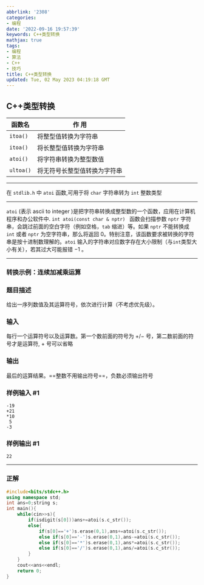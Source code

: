 ```yaml
---
abbrlink: '2308'
categories:
- 编程
date: '2022-09-16 19:57:39'
keywords: C++类型转换
mathjax: true
tags:
- 编程
- 算法
- C++
- 技巧
title: C++类型转换
updated: Tue, 02 May 2023 04:19:18 GMT
---
```

## C++类型转换


| 函数名      | 作  用                       |
| ----------- | ---------------------------- |
| ``itoa()``  | 将整型值转换为字符串         |
| ``itoa()``  | 将长整型值转换为字符串       |
| ``atoi()``  | 将字符串转换为整型数值       |
| ``ultoa()`` | 将无符号长整型值转换为字符串 |

---

在 ``stdlib.h`` 中 ``atoi`` 函数,可用于将 ``char`` 字符串转为 ``int`` 整数类型

---

``atoi`` (表示 $\text{ascii to integer}$ )是把字符串转换成整型数的一个函数，应用在计算机程序和办公软件中.
``int atoi(const char & nptr) `` 函数会扫描参数 ``nptr`` 字符串，会跳过前面的空白字符（例如空格，``tab`` 缩进）等。如果 ``nptr`` 不能转换成 ``int`` 或者 ``nptr`` 为空字符串，那么将返回 $0$。特别注意，该函数要求被转换的字符串是按十进制数理解的。``atoi`` 输入的字符串对应数字存在大小限制（与``int``类型大小有关），若其过大可能报错 $-1$ 。

---

### 转换示例：连续加减乘运算

### 题目描述

给出一序列数值及其运算符号，依次进行计算（不考虑优先级）。

### 输入

每行一个运算符号以及运算数。第一个数前面的符号为 $+/-$ 号，第二数前面的符号才是运算符,  $+$ 号可以省略

### 输出

最后的运算结果。==整数不用输出符号==，负数必须输出符号

### 样例输入 #1

```
-19
+21
*10
 5
-3
```

### 样例输出 #1

```
22
```

---

### 正解

```cpp
#include<bits/stdc++.h>
using namespace std;
int ans=0;string s;
int main(){
	while(cin>>s){
		if(isdigit(s[0]))ans+=atoi(s.c_str());
		else{
			if(s[0]=='+')s.erase(0,1),ans+=atoi(s.c_str());
			else if(s[0]=='-')s.erase(0,1),ans-=atoi(s.c_str());
			else if(s[0]=='*')s.erase(0,1),ans*=atoi(s.c_str());
			else if(s[0]=='/')s.erase(0,1),ans/=atoi(s.c_str());
		}
	}
	cout<<ans<<endl;
	return 0;
}
```
